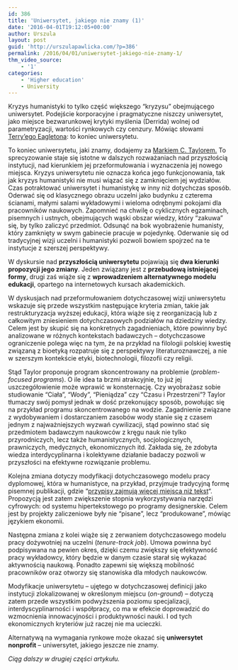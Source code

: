 ```yaml
---
id: 386
title: 'Uniwersytet, jakiego nie znamy (1)'
date: '2016-04-01T19:12:05+00:00'
author: Urszula
layout: post
guid: 'http://urszulapawlicka.com/?p=386'
permalink: /2016/04/01/uniwersytet-jakiego-nie-znamy-1/
thm_video_source:
    - '1'
categories:
    - 'Higher education'
    - University
---
```


Kryzys humanistyki to tylko część większego “kryzysu” obejmującego uniwersytet. Podejście korporacyjne i pragmatyczne niszczy uniwersytet, jako miejsce bezwarunkowej krytyki myślenia (Derrida) wolnej od parametryzacji, wartości rynkowych czy cenzury. Mówiąc słowami [Terry’ego Eagletona](http://www.theguardian.com/commentisfree/2010/dec/17/death-universities-malaise-tuition-fees): to koniec uniwersytetu.

To koniec uniwersytetu, jaki znamy, dodajemy za [Markiem C. Taylorem.](http://www.nytimes.com/2009/04/27/opinion/27taylor.html?_r=0) To sprecyzowanie staje się istotne w dalszych rozważaniach nad przyszłością instytucji, nad kierunkiem jej przeformułowania i wyznaczenia jej nowego miejsca. Kryzys uniwersytetu nie oznacza końca jego funkcjonowania, tak jak kryzys humanistyki nie musi wiązać się z zamknięciem jej wydziałów. Czas potraktować uniwersytet i humanistykę w inny niż dotychczas sposób. Oderwać się od klasycznego obrazu uczelni jako budynku z czterema ścianami, małymi salami wykładowymi i wieloma odrębnymi pokojami dla pracowników naukowych. Zapomnieć na chwilę o cyklicznych egzaminach, pisemnych i ustnych, obejmujących wąski obszar wiedzy, który “zakuwa” się, by tylko zaliczyć przedmiot. Odsunąć na bok wyobrażenie humanisty, który zamknięty w swym gabinecie pracuje w pojedynkę. Oderwanie się od tradycyjnej wizji uczelni i humanistyki pozwoli bowiem spojrzeć na te instytucje z szerszej perspektywy.

W dyskursie nad **przyszłością uniwersytetu** pojawiają się **dwa kierunki propozycji jego zmiany**. Jeden związany jest z **przebudową istniejącej formy**, drugi zaś wiąże się z **wprowadzeniem alternatywnego modelu edukacji**, opartego na internetowych kursach akademickich.

W dyskusjach nad przeformułowaniem dotychczasowej wizji uniwersytetu wskazuje się przede wszystkim następujące kryteria zmian, takie jak restrukturyzacja wyższej edukacji, która wiąże się z reorganizacją lub z całkowitym zniesieniem dotychczasowych podziałów na dziedziny wiedzy. Celem jest by skupić się na konkretnych zagadnieniach, które powinny być analizowane w różnych kontekstach badawczych – dotychczasowe ograniczenie polega więc na tym, że na przykład na filologii polskiej kwestię związaną z bioetyką rozpatruje się z perspektywy literaturoznawczej, a nie w szerszym kontekście etyki, biotechnologii, filozofii czy religii.

Stąd Taylor proponuje program skoncentrowany na problemie (*problem-focused programs*). O ile idea ta brzmi atrakcyjnie, to już jej uszczegółowienie może wprawić w konsternację. Czy wyobrażasz sobie studiowanie “Ciała”, “Wody”, “Pieniądza” czy “Czasu i Przestrzeni”? Taylor tłumaczy swój pomysł jednak w dość przekonujący sposób, powołując się na przykład programu skoncentrowanego na wodzie. Zagadnienie związane z wydobywaniem i dostarczaniem zasobów wody stanie się z czasem jednym z najważniejszych wyzwań cywilizacji, stąd powinno stać się przedmiotem badawczym naukowców z kręgu nauk nie tylko przyrodniczych, lecz także humanistycznych, socjologicznych, prawniczych, medycznych, ekonomicznych itd. Zakłada się, że zdobyta wiedza interdycyplinarna i kolektywne działanie badaczy pozwoli w przyszłości na efektywne rozwiązanie problemu.

Kolejna zmiana dotyczy modyfikacji dotychczasowego modelu pracy dyplomowej, która w humanistyce, na przykład, przyjmuje tradycyjną formę pisemnej publikacji, gdzie “[przypisy zajmują więcej miejsca niż tekst](http://www.nytimes.com/2009/04/27/opinion/27taylor.html?_r=0)“. Propozycją jest zatem zwiększenie stopnia wykorzystywania narzędzi cyfrowych: od systemu hipertekstowego po programy designerskie. Celem jest by projekty zaliczeniowe były nie “pisane”, lecz “produkowane”, mówiąc językiem ekonomii.

Następna zmiana z kolei wiąże się z zerwaniem dotychczasowego modelu pracy dożywotniej na uczelni (*tenure-track job*). Umowa powinna być podpisywana na pewien okres, dzięki czemu zwiększy się efektywność pracy wykładowcy, który będzie w danym czasie starał się wykazać aktywnością naukową. Ponadto zapewni się większą mobilność pracowników oraz otworzy się stanowiska dla młodych naukowców.

Modyfikacje uniwersytetu – ujętego w dotychczasowej definicji jako instytucji zlokalizowanej w określonym miejscu (*on-ground*) – dotyczą zatem przede wszystkim podwyższenia poziomu specjalizacji, interdyscyplinarności i współpracy, co ma w efekcie doprowadzić do wzmocnienia innowacyjności i produktywności nauki. I od tych ekonomicznych kryteriów już raczej nie ma ucieczki.

Alternatywą na wymagania rynkowe może okazać się **uniwersytet nonprofit** – uniwersytet, jakiego jeszcze nie znamy.

*Ciąg dalszy w drugiej części artykułu.*